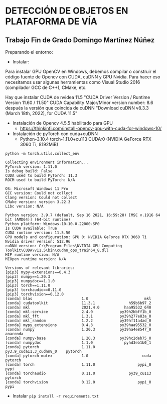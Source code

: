 # DETECCIÓN DE OBJETOS EN PLATAFORMA DE VÍA

## Trabajo Fin de Grado Domingo Martínez Núñez


Preparando el entorno:

- Instalar:
  
Para instalar GPU OpenCV en Windows, 
debemos compilar o construir el código fuente de Opencv con CUDA, cuDNN y GPU Nvidia. 
Para hacer eso necesitamos usar algunas herramientas como Visual Studio 2016 (compilador GCC de C++), CMake, etc.

Hay que instalar CUDA de nvidea  11.5 "CUDA Driver Version / Runtime Version          11.60 / 11.50"
CUDA Capability Major/Minor version number:    8.6
después la versión que coincida de cuDNN "Download cuDNN v8.3.3 (March 18th, 2022), for CUDA 11.5"

- Instalación de Opencv 4.5.5 habilitado para GPU
  - https://thinkinfi.com/install-opencv-gpu-with-cuda-for-windows-10/
- Instalación de pyTorch con cuda+cuDNN
  - Python-3.10.4 torch-1.11.0+cu113 CUDA:0 (NVIDIA GeForce RTX 3060 Ti, 8192MiB)

```
python -m torch.utils.collect_env
```

```
Collecting environment information...
PyTorch version: 1.11.0
Is debug build: False
CUDA used to build PyTorch: 11.3
ROCM used to build PyTorch: N/A

OS: Microsoft Windows 11 Pro
GCC version: Could not collect
Clang version: Could not collect
CMake version: version 3.22.3
Libc version: N/A

Python version: 3.9.7 (default, Sep 16 2021, 16:59:28) [MSC v.1916 64 bit (AMD64)] (64-bit runtime)
Python platform: Windows-10-10.0.22000-SP0
Is CUDA available: True
CUDA runtime version: 11.5.50
GPU models and configuration: GPU 0: NVIDIA GeForce RTX 3060 Ti
Nvidia driver version: 512.96
cuDNN version: C:\Program Files\NVIDIA GPU Computing Toolkit\CUDA\v11.5\bin\cudnn_ops_train64_8.dll
HIP runtime version: N/A
MIOpen runtime version: N/A

Versions of relevant libraries:
[pip3] mypy-extensions==0.4.3
[pip3] numpy==1.20.3
[pip3] numpydoc==1.1.0
[pip3] torch==1.11.0
[pip3] torchaudio==0.11.0
[pip3] torchvision==0.12.0
[conda] blas                      1.0                         mkl
[conda] cudatoolkit               11.3.1               h59b6b97_2
[conda] mkl                       2021.4.0           haa95532_640
[conda] mkl-service               2.4.0            py39h2bbff1b_0
[conda] mkl_fft                   1.3.1            py39h277e83a_0
[conda] mkl_random                1.2.2            py39hf11a4ad_0
[conda] mypy_extensions           0.4.3            py39haa95532_0
[conda] numpy                     1.20.3           py39ha4e8547_0    anaconda
[conda] numpy-base                1.20.3           py39hc2deb75_0
[conda] numpydoc                  1.1.0              pyhd3eb1b0_1
[conda] pytorch                   1.11.0          py3.9_cuda11.3_cudnn8_0    pytorch
[conda] pytorch-mutex             1.0                        cuda    pytorch
[conda] torch                     1.11.0                   pypi_0    pypi
[conda] torchaudio                0.11.0               py39_cu113    pytorch
[conda] torchvision               0.12.0                   pypi_0    pypi
```
- Instalar ```pip install -r requirements.txt```


